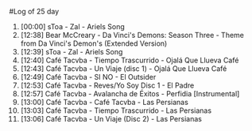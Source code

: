 #Log of 25 day

1. [00:00] sToa - Zal - Ariels Song
1. [12:38] Bear McCreary - Da Vinci's Demons: Season Three - Theme from Da Vinci's Demon's (Extended Version)
1. [12:39] sToa - Zal - Ariels Song
1. [12:40] Café Tacvba - Tiempo Trascurrido - Ojalá Que Llueva Café
1. [12:43] Café Tacvba - Un Viaje (disc 1) - Ojalá Que Llueva Café
1. [12:49] Café Tacvba - SI NO - El Outsider
1. [12:53] Café Tacvba - Reves/Yo Soy Disc 1 - El Padre
1. [12:57] Café Tacvba - Avalancha de Éxitos - Perfidia [Instrumental]
1. [13:00] Café Tacvba - Café Tacvba - Las Persianas
1. [13:03] Café Tacvba - Tiempo Trascurrido - Las Persianas
1. [13:06] Café Tacvba - Un Viaje (Disc 2) - Las Persianas
